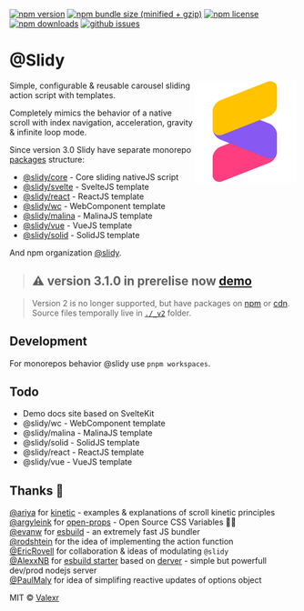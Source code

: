 [![npm version](https://img.shields.io/npm/v/@slidy/core)](https://www.npmjs.com/package/@slidy/core)
[![npm bundle size (minified + gzip)](https://img.shields.io/bundlephobia/minzip/@slidy/core)](https://bundlephobia.com/package/@slidy/core)
[![npm license](https://img.shields.io/npm/l/@slidy/core)](https://www.npmjs.com/package/@slidy/core)
[![npm downloads](https://img.shields.io/npm/dt/@slidy/core)](https://www.npmjs.com/package/@slidy/core)
[![github issues](https://img.shields.io/github/issues/valexr/slidy)](https://github.com/Valexr/slidy/issues)

# @Slidy

<img align="right" width="180" height="180" src="Slidy.png"> Simple, configurable & reusable carousel sliding action script with templates.

Сompletely mimics the behavior of a native scroll with index navigation, acceleration, gravity & infinite loop mode.

Since version 3.0 Slidy have separate monorepo [packages](https://github.com/Valexr/slidy/tree/master/packages) structure:

- [@slidy/core](https://github.com/Valexr/slidy/tree/master/packages/core) - Core sliding nativeJS script
- [@slidy/svelte](https://github.com/Valexr/slidy/tree/master/packages/svelte) - SvelteJS template
- [@slidy/react](https://github.com/Valexr/slidy/tree/master/packages/react) - ReactJS template
- [@slidy/wc](https://github.com/Valexr/slidy/tree/master/packages/wc) - WebComponent template
- [@slidy/malina](https://github.com/Valexr/slidy/tree/master/packages/malina) - MalinaJS template
- [@slidy/vue](https://github.com/Valexr/slidy/tree/master/packages/vue) - VueJS template
- [@slidy/solid](https://github.com/Valexr/slidy/tree/master/packages/solid) - SolidJS template

And npm organization [@slidy](https://www.npmjs.com/org/slidy).

> ## ⚠️ version 3.1.0 in prerelise now [demo](https://svelte.dev/repl/8edad715f4054a20ac9b43af28b17083)

> Version 2 is no longer supported, but have packages on [npm](https://www.npmjs.com/package/svelte-slidy) or [cdn](https://unpkg.com/browse/svelte-slidy@2.8.7/).  
Source files temporally live in [`./_v2`](https://github.com/Valexr/slidy/tree/master/_v2) folder.

## Development

For monorepos behavior @slidy use `pnpm workspaces`.

## Todo

-   Demo docs site based on SvelteKit
-   @slidy/wc - WebComponent template
-   @slidy/malina - MalinaJS template
-   @slidy/solid - SolidJS template
-   @slidy/react - ReactJS template
-   @slidy/vue - VueJS template

## Thanks 🎉

[@ariya](https://github.com/ariya) for [kinetic](https://github.com/ariya/kinetic) - examples & explanations of scroll kinetic principles  
[@argyleink](https://github.com/argyleink) for [open-props](https://github.com/argyleink/open-props) - Open Source CSS Variables 👍🏻  
[@evanw](https://github.com/evanw) for [esbuild](https://github.com/evanw/esbuild) - an extremely fast JS bundler  
[@rodshtein](https://github.com/rodshtein) for the idea of implementing the action function  
[@EricRovell](https://github.com/EricRovell) for collaboration & ideas of modulating `@slidy`  
[@AlexxNB](https://github.com/AlexxNB) for [esbuild starter](https://github.com/AlexxNB/svelte-esbuild-starter) based on [derver](https://github.com/AlexxNB/derver) - simple but powerfull dev/prod nodejs server  
[@PaulMaly](https://github.com/PaulMaly) for idea of simplifing reactive updates of options object  

MIT &copy; [Valexr](https://github.com/Valexr)
